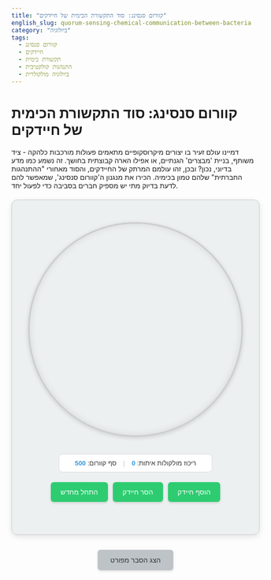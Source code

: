 ```yaml
---
title: "קוורום סנסינג: סוד התקשורת הכימית של חיידקים"
english_slug: quorum-sensing-chemical-communication-between-bacteria
category: "ביולוגיה"
tags:
  - קוורום סנסינג
  - חיידקים
  - תקשורת כימית
  - התנהגות קולקטיבית
  - ביולוגיה מולקולרית
---
```

<h1>קוורום סנסינג: סוד התקשורת הכימית של חיידקים</h1>
<p>דמיינו עולם זעיר בו יצורים מיקרוסקופיים מתאמים פעולות מורכבות כלהקה - ציד משותף, בניית 'מבצרים' הגנתיים, או אפילו הארה קבוצתית בחושך. זה נשמע כמו מדע בדיוני, נכון? ובכן, זהו עולמם המרתק של החיידקים, והסוד מאחורי "ההתנהגות החברתית" שלהם טמון בכימיה. הכירו את מנגנון ה'קוורום סנסינג', שמאפשר להם לדעת בדיוק מתי יש מספיק חברים בסביבה כדי לפעול יחד.</p>

<div id="app-container">
    <div id="petri-dish">
        <div id="bacteria-container">
            <!-- Bacteria will be added here by JS -->
        </div>
         <div id="signal-visualization">
            <!-- Signal pulses will be added here by JS -->
        </div>
    </div>
    <div id="signal-indicator">
        <span>ריכוז מולקולות איתות: </span><span id="signal-concentration">0</span>
        <span class="separator">|</span>
        <span>סף קוורום: </span><span id="quorum-threshold-display">500</span>
    </div>
    <div id="controls">
        <button id="add-bacteria" class="control-button">הוסף חיידק</button>
        <button id="remove-bacteria" class="control-button">הסר חיידק</button>
        <button id="reset-sim" class="control-button">התחל מחדש</button>
    </div>
    <div id="status-message"></div>
</div>

<button id="toggle-explanation" class="toggle-button">הצג הסבר מפורט</button>

<div id="explanation" style="display: none;">
    <h2>צוללים לעומק: איך עובד קוורום סנסינג?</h2>
    <p><strong>קוורום סנסינג (Quorum Sensing, QS)</strong> הוא לא פחות ממערכת תקשורת מתוחכמת להפליא. הוא מאפשר לאוכלוסיית חיידקים כולה לתפקד כיחידה אחת, ולקבל "החלטה" משותפת מתי להפעיל גנים מסוימים - אך ורק כאשר מספרם בסביבה מספיק גדול. דמיינו קבוצת מרגלים שמחליטה לתקוף רק כשהגיע המספר המוסכם מראש (ה"קוורום").</p>

    <p><strong>השפה הכימית: מולקולות האיתות (אוטואינדוסרים)</strong></p>
    <p>החיידקים "מדברים" באמצעות מולקולות כימיות קטנות שהם מפרישים לסביבה, הנקראות <strong>אוטואינדוסרים (Autoinducers)</strong>. כל חיידק בקבוצה מייצר ומפריש ללא הרף כמות בסיסית של מולקולות כאלה, כמו שכל אדם פולט קול באופן תמידי (אפילו בנשימה). המולקולות האלה מתפזרות בסביבה החיידקית (כמו קול שמתפשט באוויר).</p>

    <p><strong>החיידק כ'סנסור' כימי</strong></p>
    <p>במקביל להפרשה, כל חיידק מצויד ב"אנטנות" - רצפטורים ספציפיים - שיודעים לזהות ולקשור בחזרה את אותן מולקולות איתות מהסביבה. הרצפטורים האלה יכולים להיות על פני קרום התא או בתוכו.</p>

    <p><strong>"ספירת ראשים" כימית: ריכוז האות</strong></p>
    <p>כשהחיידקים בודדים או מעטים, מולקולות האיתות מתפזרות במהירות בסביבה הרחבה, והריכוז שלהן בסמוך לכל חיידק נשאר נמוך. אבל ככל שאוכלוסיית החיידקים גדלה וצפופה יותר, קצב הפרשת המולקולות עולה בהתאמה, והסביבה הולכת ומתמלאת בהן. הריכוז המקומי של מולקולות האיתות עולה בצורה דרמטית. החיידק "מרגיש" את צפיפות האוכלוסייה פשוט על ידי "מדידת" ריכוז מולקולות האיתות החוזרות ונקשרות לרצפטורים שלו.</p>

    <p><strong>נקודת המפנה: סף הקוורום</strong></p>
    <p>ישנו ריכוז קריטי של מולקולות איתות - <strong>סף הקוורום</strong>. ברגע שריכוז זה נחצה, כמות מספקת של מולקולות נקשרת לרצפטורים בתוך כל תא. הקישור הזה גורם לשינוי במבנה הרצפטור ולהפעלתו.</p>

    <p><strong>הפעלת המנגנון הקבוצתי</strong></p>
    <p>הרצפטור המופעל אינו נשאר אדיש. הוא פועל כמעין "מתג מולקולרי" - לרוב, הוא נקשר ל-DNA ומפעיל שעתוק (ביטוי) של גנים ספציפיים. אלו אינם גנים לתפקוד יומיומי, אלא גנים המקודדים לחלבונים הדרושים אך ורק לביצוע פעולות הדורשות את שיתוף הפעולה של אוכלוסייה גדולה.</p>

    <p><strong>מקהלת החיידקים: דוגמאות לפעולות מתואמות</strong></p>
    <p>קוורום סנסינג שולט על מגוון רחב של התנהגויות חיידקיות קולקטיביות, שהיו לא יעילות (או אף מסוכנות) לחיידק בודד:</p>
    <ul>
        <li><strong>ביולומינסנציה (הארה):</strong> חיידקי <em>Vibrio fischeri</em> החיים בסימביוזה עם דיונונים מאירים רק כאשר ריכוזם מספיק גבוה ליצירת אור הנראה לעין.</li>
        <li><strong>ייצור רעלנים וגורמי אלימות:</strong> חיידקים פתוגניים כמו <em>Pseudomonas aeruginosa</em> מתחילים לייצר רעלנים בכמויות גדולות רק כאשר יש מספיק מהם כדי להכריע את מערכת החיסון של המאכסן.</li>
        <li><strong>בניית ביופילם:</strong> מבנים דביקים ומורכבים המכילים קהילות חיידקים עטופות במטריקס מגן (למשל, אבנית על שיניים). דורש תיאום ובנייה משותפת.</li>
        <li><strong>הפרשת אנזימים משותפת:</strong> פירוק יעיל של חומרים מורכבים בסביבה דורש כמות גדולה של אנזימים המופרשים יחד.</li>
    </ul></p>

    <p><strong>מדוע זה חשוב לחיידקים?</strong></p>
    <p>מנגנון ה-QS מעניק לחיידקים יתרון עצום באבולוציה. הוא מאפשר להם "לחסוך באנרגיה" ולא לבזבז משאבים על ייצור חלבונים יקרים (כמו רעלנים או אנזימים) כאשר הם בודדים והפעולה לא תהיה אפקטיבית. רק כשהם מגיעים למסה קריטית, הפעולה הופכת לכדאית, והם פועלים במתואם כדי לשרוד, להתחרות ולשגשג.</p>

    <p><strong>השלכות מרחיקות לכת</strong></p>
    <p>הבנת קוורום סנסינג פתחה דלתות חדשות למחקר ולפיתוח. במקום להילחם בחיידקים על ידי הריגתם (מה שמעודד עמידות לאנטיביוטיקה), ניתן לנסות לשבש את מערכת התקשורת שלהם באמצעות <strong>מעכבי קוורום סנסינג (QS Inhibitors)</strong>. כך, החיידקים עדיין חיים, אך מאבדים את היכולת לפעול כקבוצה להפרשת רעלנים או יצירת ביופילם, והופכים פחות אלימים וקלים יותר לטיפול ע"י מערכת החיסון. זוהי גישה מבטיחה במאבק בעמידות לאנטיביוטיקה.</p>
</div>

<style>
    :root {
        --petri-bg: #e0ffe0; /* Light green agar */
        --petri-border: #ccc;
        --bacteria-color-default: #3498db; /* Blue */
        --bacteria-color-quorum: #e74c3c; /* Red */
        --signal-color: rgba(52, 152, 219, 0.6); /* Semi-transparent blue */
        --signal-color-quorum: rgba(231, 76, 60, 0.8); /* Semi-transparent red */
        --control-button-bg: #2ecc71; /* Emerald green */
        --control-button-hover: #27ae60;
        --control-button-active: #229954;
        --toggle-button-bg: #bdc3c7; /* Silver */
        --toggle-button-hover: #95a5a6;
        --status-color-default: #2c3e50; /* Dark blue/gray */
        --status-color-quorum: #e74c3c; /* Red */
        --text-color: #333;
        --app-bg: #ecf0f1; /* Light gray */
    }

    #app-container {
        font-family: 'Arial', sans-serif;
        direction: rtl;
        text-align: center;
        margin: 20px auto;
        border: 1px solid var(--petri-border);
        padding: 25px;
        border-radius: 12px;
        background-color: var(--app-bg);
        max-width: 600px;
        box-shadow: 0 4px 12px rgba(0,0,0,0.1);
        position: relative; /* Needed for potential absolute children */
    }

    #petri-dish {
        width: 95%;
        max-width: 450px;
        aspect-ratio: 1 / 1; /* Keep it circular */
        border: 3px solid var(--petri-border);
        border-radius: 50%;
        margin: 20px auto;
        position: relative;
        overflow: hidden;
        background: radial-gradient(circle at center, var(--petri-bg) 0%, darken(var(--petri-bg), 10%) 100%);
        box-shadow: inset 0 0 15px rgba(0,0,0,0.1), 0 2px 8px rgba(0,0,0,0.15);
    }

    #bacteria-container, #signal-visualization {
        position: absolute;
        top: 0;
        left: 0;
        width: 100%;
        height: 100%;
        pointer-events: none; /* Allow clicking controls behind */
    }

    .bacteria {
        position: absolute;
        width: 10px;
        height: 10px;
        background: radial-gradient(circle, var(--bacteria-color-default) 40%, darken(var(--bacteria-color-default), 15%) 100%);
        border-radius: 50%;
        transform: translate(-50%, -50%) scale(1); /* Center and initial scale */
        transition: background-color 0.5s ease, transform 0.5s ease; /* Smooth transitions */
        box-shadow: 0 0 4px rgba(0,0,0,0.3);
        animation: wiggleslightly 3s ease-in-out infinite alternate; /* Subtle movement */
    }

    @keyframes wiggleslightly {
        0% { transform: translate(-50%, -50%) rotate(0deg); }
        50% { transform: translate(-48%, -52%) rotate(2deg); }
        100% { transform: translate(-52%, -48%) rotate(-2deg); }
    }

    .bacteria.quorum {
        background: radial-gradient(circle, var(--bacteria-color-quorum) 40%, darken(var(--bacteria-color-quorum), 15%) 100%);
        transform: translate(-50%, -50%) scale(1.3); /* Bigger when quorum */
        animation: pulse-quorum 1.5s ease-in-out infinite alternate; /* More prominent pulse */
        box-shadow: 0 0 8px var(--bacteria-color-quorum); /* Add a glow */
    }

     @keyframes pulse-quorum {
        0% { transform: translate(-50%, -50%) scale(1.3); opacity: 1; }
        100% { transform: translate(-50%, -50%) scale(1.4); opacity: 0.9; }
    }

    .signal-pulse {
        position: absolute;
        width: 10px;
        height: 10px;
        background-color: var(--signal-color);
        border-radius: 50%;
        transform: translate(-50%, -50%);
        animation: signal-fade-out 1.5s ease-out forwards; /* Signal animation */
        pointer-events: none;
         z-index: 0; /* Below bacteria */
    }

     .signal-pulse.quorum {
         background-color: var(--signal-color-quorum);
         animation: signal-fade-out-quorum 1.5s ease-out forwards;
     }


    @keyframes signal-fade-out {
        0% { transform: translate(-50%, -50%) scale(1); opacity: 0.8; width: 10px; height: 10px; }
        100% { transform: translate(-50%, -50%) scale(3); opacity: 0; width: 30px; height: 30px; }
    }
     @keyframes signal-fade-out-quorum {
        0% { transform: translate(-50%, -50%) scale(1); opacity: 1; width: 12px; height: 12px; }
        100% { transform: translate(-50%, -50%) scale(4); opacity: 0; width: 48px; height: 48px; }
    }


    #signal-indicator {
        margin-top: 15px;
        padding: 10px 15px;
        background-color: #fff;
        border: 1px solid #ddd;
        border-radius: 8px;
        font-size: 0.95em;
        color: var(--text-color);
        display: inline-block;
        min-width: 280px;
    }

    #signal-indicator .separator {
        margin: 0 10px;
        color: #bbb;
    }

    #signal-concentration, #quorum-threshold-display {
        font-weight: bold;
        color: var(--bacteria-color-default);
    }
     #signal-indicator.quorum #signal-concentration, #signal-indicator.quorum #quorum-threshold-display {
        color: var(--bacteria-color-quorum);
     }


    #controls {
        margin-top: 20px;
        display: flex;
        justify-content: center;
        flex-wrap: wrap; /* Allow wrapping on small screens */
        gap: 10px; /* Spacing between buttons */
    }

    .control-button {
        padding: 12px 20px;
        font-size: 1em;
        cursor: pointer;
        border: none;
        border-radius: 6px;
        background-color: var(--control-button-bg);
        color: white;
        transition: background-color 0.3s ease, transform 0.1s ease;
        box-shadow: 0 2px 5px rgba(0,0,0,0.15);
    }

    .control-button:hover {
        background-color: var(--control-button-hover);
    }

    .control-button:active {
        background-color: var(--control-button-active);
        transform: scale(0.98);
        box-shadow: 0 1px 3px rgba(0,0,0,0.2);
    }

    #status-message {
        margin-top: 20px;
        font-weight: bold;
        min-height: 1.5em; /* Reserve space */
        color: var(--status-color-default);
        transition: color 0.5s ease;
    }
     #status-message.quorum {
         color: var(--status-color-quorum);
     }


    .toggle-button {
        display: block;
        margin: 30px auto 20px auto;
        padding: 12px 25px;
        font-size: 1em;
        cursor: pointer;
        border: 1px solid #ccc;
        border-radius: 6px;
        background-color: var(--toggle-button-bg);
        color: var(--text-color);
        transition: background-color 0.3s ease, border-color 0.3s ease;
        box-shadow: 0 2px 5px rgba(0,0,0,0.1);
    }

    .toggle-button:hover {
        background-color: var(--toggle-button-hover);
        border-color: #a0a0a0;
    }

     .toggle-button:active {
        transform: scale(0.98);
     }


    #explanation {
        margin-top: 20px;
        padding: 20px;
        border: 1px solid #ddd;
        border-radius: 10px;
        background-color: #fff;
        text-align: right;
        direction: rtl;
        line-height: 1.7;
        color: var(--text-color);
        box-shadow: 0 2px 8px rgba(0,0,0,0.08);
    }

    #explanation h2 {
        text-align: center;
        margin-bottom: 20px;
        color: #333;
        font-size: 1.8em;
    }

    #explanation p {
        margin-bottom: 15px;
    }

     #explanation strong {
         color: #555;
     }

     #explanation ul {
        margin-bottom: 15px;
        padding-right: 25px;
     }

     #explanation li {
        margin-bottom: 8px;
     }

     /* Responsive adjustments */
    @media (max-width: 500px) {
        #app-container {
            padding: 15px;
        }
         #petri-dish {
             margin: 15px auto;
         }
        #controls {
            flex-direction: column;
            align-items: center;
        }
        .control-button {
             width: 80%;
        }
        #signal-indicator {
            font-size: 0.85em;
             min-width: unset;
        }
    }


</style>

<script>
    const petriDish = document.getElementById('petri-dish');
    const bacteriaContainer = document.getElementById('bacteria-container');
     const signalVisualization = document.getElementById('signal-visualization');
    const signalIndicator = document.getElementById('signal-indicator');
    const signalConcentrationSpan = document.getElementById('signal-concentration');
    const quorumThresholdDisplay = document.getElementById('quorum-threshold-display');
    const addBacteriaButton = document.getElementById('add-bacteria');
    const removeBacteriaButton = document.getElementById('remove-bacteria');
    const resetSimButton = document.getElementById('reset-sim');
    const statusMessageDiv = document.getElementById('status-message');
    const explanationDiv = document.getElementById('explanation');
    const toggleExplanationButton = document.getElementById('toggle-explanation');

    let bacteriaCount = 0;
    let signalConcentration = 0;
    const QUORUM_THRESHOLD = 800; // Increased threshold slightly for visual buildup
    const SIGNAL_PRODUCTION_RATE_PER_BACTERIA = 1.5; // Signal added per bacteria per step
    const SIGNAL_DECAY_RATE = 0.97; // Percentage remaining each step (slightly slower decay)
    const SIMULATION_INTERVAL = 80; // ms between simulation steps (faster updates)
    const SIGNAL_PULSE_INTERVAL = 300; // ms between visual signal pulses from each bacteria
    let simulationIntervalId;
    let signalPulseIntervalId;
    const MAX_BACTERIA = 150; // Allow more bacteria
    const MAX_SIGNAL_PULSES = 200; // Limit number of visual pulses for performance

     // Object to store bacteria elements and their positions for signal visualization
    const bacteriaElements = [];


    quorumThresholdDisplay.textContent = QUORUM_THRESHOLD;

    function addBacteria() {
        if (bacteriaCount < MAX_BACTERIA) {
            bacteriaCount++;
            const bacteriaElement = document.createElement('div');
            bacteriaElement.classList.add('bacteria');

            // Random position within the petri dish circle
            const petriDishSize = petriDish.offsetWidth;
            const center = petriDishSize / 2;
            const maxRadius = center - 15; // Padding from edge
            let angle = Math.random() * 2 * Math.PI;
            let radius = Math.random() * maxRadius;
            let x = center + radius * Math.cos(angle);
            let y = center + radius * Math.sin(angle);

            bacteriaElement.style.left = `${x}px`;
            bacteriaElement.style.top = `${y}px`;

            bacteriaContainer.appendChild(bacteriaElement);
            bacteriaElements.push({ element: bacteriaElement, x: x, y: y }); // Store for signal pulses

            updateStatus();
            startSimulation(); // Ensure simulation is running
            startSignalPulseVisuals(); // Ensure signal visuals are running
        } else {
            statusMessageDiv.textContent = `הגענו למספר החיידקים המקסימלי (${MAX_BACTERIA}).`;
        }
    }

    function removeBacteria() {
        if (bacteriaCount > 0) {
            bacteriaCount--;
            const lastBacteria = bacteriaContainer.lastChild;
            if (lastBacteria) {
                bacteriaContainer.removeChild(lastBacteria);
                 bacteriaElements.pop(); // Remove from the array
            }
            updateStatus();
            if (bacteriaCount === 0) {
                stopSimulation();
                stopSignalPulseVisuals();
                signalConcentration = 0;
                updateSignalDisplay();
            }
        } else {
             statusMessageDiv.textContent = 'אין חיידקים להסרה.';
        }
    }

    function updateStatus() {
        const quorumMet = signalConcentration >= QUORUM_THRESHOLD && bacteriaCount > 0;

        if (quorumMet) {
            statusMessageDiv.textContent = 'הקוורום הושג! החיידקים מתאמים פעולה...';
            statusMessageDiv.classList.add('quorum');
             signalIndicator.classList.add('quorum');
            bacteriaContainer.querySelectorAll('.bacteria').forEach(b => b.classList.add('quorum'));

        } else if (bacteriaCount > 0) {
             statusMessageDiv.textContent = `ישנם ${bacteriaCount} חיידקים. ריכוז האות עולה... מחכים לקוורום (${Math.round(signalConcentration)}/${QUORUM_THRESHOLD}).`;
             statusMessageDiv.classList.remove('quorum');
             signalIndicator.classList.remove('quorum');
             bacteriaContainer.querySelectorAll('.bacteria').forEach(b => b.classList.remove('quorum'));
        } else {
            statusMessageDiv.textContent = 'הוסף חיידקים כדי להתחיל את הסימולציה.';
             statusMessageDiv.classList.remove('quorum');
             signalIndicator.classList.remove('quorum');
             bacteriaContainer.querySelectorAll('.bacteria').forEach(b => b.classList.remove('quorum'));
        }
    }

    function updateSignalDisplay() {
        signalConcentrationSpan.textContent = Math.round(signalConcentration);
         // Update status message if only concentration changes (e.g., decay below threshold)
         if (bacteriaCount > 0) {
            updateStatus();
         }
    }

    function simulateStep() {
        // Signal production: each bacteria adds signal
        signalConcentration += bacteriaCount * SIGNAL_PRODUCTION_RATE_PER_BACTERIA;

        // Signal decay: simulates diffusion/breakdown
        signalConcentration *= SIGNAL_DECAY_RATE;

        // Prevent concentration from becoming negative
        signalConcentration = Math.max(0, signalConcentration);

        updateSignalDisplay();
    }

     function emitSignalPulseVisuals() {
         const quorumMet = signalConcentration >= QUORUM_THRESHOLD && bacteriaCount > 0;
         const pulseClass = quorumMet ? 'signal-pulse quorum' : 'signal-pulse';

         // Limit the number of visible pulses for performance
         const currentPulses = signalVisualization.childElementCount;
         const pulsesToRemove = currentPulses + bacteriaElements.length - MAX_SIGNAL_PULSES;
         if (pulsesToRemove > 0) {
             for(let i = 0; i < pulsesToRemove; i++) {
                 if (signalVisualization.firstChild) {
                     signalVisualization.removeChild(signalVisualization.firstChild);
                 }
             }
         }


         // Create a signal pulse element for each bacteria
         bacteriaElements.forEach(b => {
             const pulse = document.createElement('div');
             pulse.className = pulseClass;
             pulse.style.left = `${b.x}px`;
             pulse.style.top = `${b.y}px`;
             signalVisualization.appendChild(pulse);

             // Remove the pulse element after its animation finishes
             pulse.addEventListener('animationend', () => {
                 pulse.remove();
             });
         });
     }


    function startSimulation() {
        if (!simulationIntervalId) {
            simulationIntervalId = setInterval(simulateStep, SIMULATION_INTERVAL);
        }
    }

    function stopSimulation() {
        clearInterval(simulationIntervalId);
        simulationIntervalId = null;
    }

     function startSignalPulseVisuals() {
        if (!signalPulseIntervalId) {
             signalPulseIntervalId = setInterval(emitSignalPulseVisuals, SIGNAL_PULSE_INTERVAL);
        }
     }

     function stopSignalPulseVisuals() {
        clearInterval(signalPulseIntervalId);
        signalPulseIntervalId = null;
     }


    function resetSimulation() {
        stopSimulation();
        stopSignalPulseVisuals();
        bacteriaCount = 0;
        signalConcentration = 0;
        bacteriaContainer.innerHTML = ''; // Remove all bacteria elements
        signalVisualization.innerHTML = ''; // Remove all signal pulses
        bacteriaElements.length = 0; // Clear the array
        updateSignalDisplay();
        updateStatus();
        statusMessageDiv.textContent = 'הסימולציה אופסה. הוסף חיידקים כדי להתחיל.';
    }


    addBacteriaButton.addEventListener('click', addBacteria);
    removeBacteriaButton.addEventListener('click', removeBacteria);
    resetSimButton.addEventListener('click', resetSimulation);

    toggleExplanationButton.addEventListener('click', () => {
        const isHidden = explanationDiv.style.display === 'none';
        explanationDiv.style.display = isHidden ? 'block' : 'none';
        toggleExplanationButton.textContent = isHidden ? 'הסתר הסבר מפורט' : 'הצג הסבר מפורט';
    });

    // Initial state
    updateStatus(); // Sets initial status message

</script>